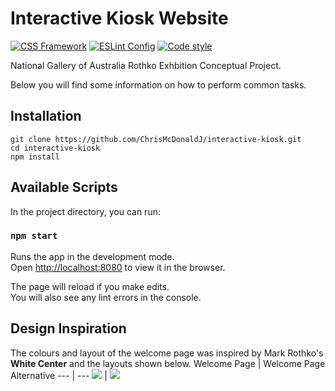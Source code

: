 # Interactive Kiosk Website

[![CSS Framework](https://img.shields.io/badge/CSS_Framework-Bootstrap-563d7c.svg)](https://getbootstrap.com/)
[![ESLint Config](https://img.shields.io/badge/ESLint_Config-Airbnb-fd5c63.svg)](https://github.com/airbnb/javascript)
[![Code style](https://img.shields.io/badge/Code_Style-Prettier-ff69b4.svg)](https://github.com/prettier/prettier)

National Gallery of Australia Rothko Exhbition Conceptual Project.

Below you will find some information on how to perform common tasks.

## Installation

```
git clone https://github.com/ChrisMcDonaldJ/interactive-kiosk.git
cd interactive-kiosk
npm install
```

## Available Scripts

In the project directory, you can run:

### `npm start`

Runs the app in the development mode.<br>
Open [http://localhost:8080](http://localhost:8080) to view it in the browser.

The page will reload if you make edits.<br>
You will also see any lint errors in the console.

## Design Inspiration
The colours and layout of the welcome page was inspired by Mark Rothko's **White Center** and the layouts shown below.
Welcome Page | Welcome Page Alternative
--- | ---
![](https://cdn.dribbble.com/users/1440512/screenshots/3339911/rothko.png) | ![](https://cdn.dribbble.com/users/1440512/screenshots/3339911/attachments/723797/klimt.png)